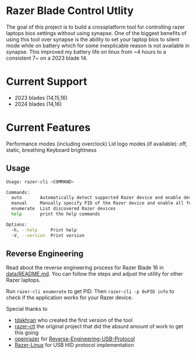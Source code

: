 # Razer Blade Control Utlity

The goal of this project is to build a crossplatform tool for controlling razer laptops bios settings without using synapse.
One of the biggest benefits of using this tool over synapse is the ability to set your laptop bios to silent mode while on battery
which for some inexplicable reason is not available in synapse. This improved my battery life on linux from ~4 hours to a consistent 7~
on a 2023 blade 14.

# Current Support

- 2023 blades (14,15,16)
- 2024 blades (14,16)

# Current Features

Performance modes (including overclock)
Lid logo modes (if available): off, static, breathing
Keyboard brightness

## Usage

```sh
Usage: razer-cli <COMMAND>

Commands:
  auto       Automatically detect supported Razer device and enable device specific features
  manual     Manually specify PID of the Razer device and enable all features
  enumerate  List discovered Razer devices
  help       print the help commands

Options:
  -h, --help     Print help
  -V, --version  Print version
```

## Reverse Engineering

Read about the reverse engineering process for Razer Blade 16 in [data/README.md](data/README.md). You can follow the steps and adjust the utility for other Razer laptops.

Run `razer-cli enumerate` to get PID.
Then `razer-cli -p 0xPID info` to check if the application works for your Razer device.

Special thanks to

- [tdakhran](https://github.com/tdakhran) who created the first version of the tool
- [razer-ctl](https://github.com/tdakhran/razer-ctl) the original project that did the absurd amount of work to get this going
- [openrazer](https://github.com/openrazer) for [Reverse-Engineering-USB-Protocol](https://github.com/openrazer/openrazer/wiki/Reverse-Engineering-USB-Protocol)
- [Razer-Linux](https://github.com/Razer-Linux/razer-laptop-control-no-dkms) for USB HID protocol implementation
